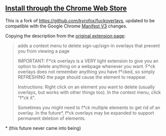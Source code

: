 ## [Install through the Chrome Web Store](https://chromewebstore.google.com/detail/fck-overlays-v3/ekigogeljclgoblmklfnnadfoflgfdpm)


This is a fork of https://github.com/kyrofox/fuckoverlays, updated to be compatible with the Google
Chrome [Manifest V3](https://developer.chrome.com/docs/extensions/develop/migrate/what-is-mv3) changes.

Copying the description from
the [original extension page](https://chromewebstore.google.com/detail/fck-overlays/ppedokobpbdajgiejhnjfbdjlgobcpkp):

> adds a context menu to delete sign-up/sign-in overlays that prevent you from viewing a page
>
> IMPORTANT:
> F\*ck overlays is a VERY light extension to give you an option to delete anything on a webpage whenever you want. F*ck
> overlays does not remember anything you have f\*cked, so simply REFRESHING the page should cause the element to
> reappear.
>
>
> Instructions:
> Right click on an element you want to delete (usually overlays, but works with other things too).
> In the context menu, click "f\*ck it".
>
> Sometimes you might need to f\*ck multiple elements to get rid of an overlay. In the future\*, f*ck overlays may be
> expanded to support permanent deletion of elements.

\* (this future never came into being)